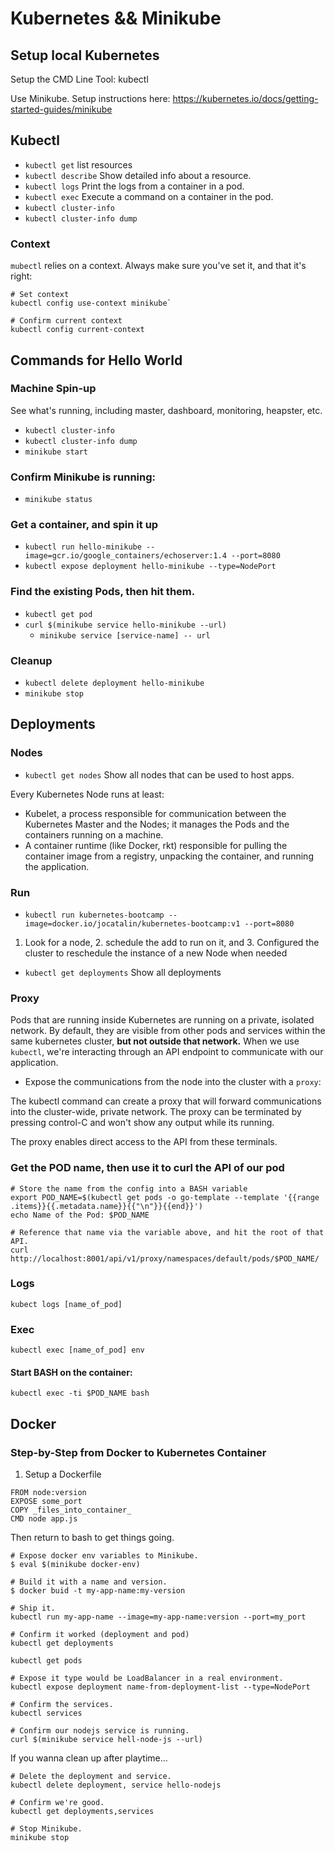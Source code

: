 # Kubernetes && Minikube

## Setup local Kubernetes

Setup the CMD Line Tool: kubectl

Use Minikube. Setup instructions here: https://kubernetes.io/docs/getting-started-guides/minikube



## Kubectl
- `kubectl get`
list resources
- `kubectl describe`
Show detailed info about a resource.
- `kubectl logs`
Print the logs from a container in a pod.
- `kubectl exec`
Execute a command on a container in the pod.
- `kubectl cluster-info`
- `kubectl cluster-info dump`

### Context
`mubectl` relies on a context. Always make sure you've set it, and that it's right:
```
# Set context
kubectl config use-context minikube`

# Confirm current context
kubectl config current-context
```


## Commands for Hello World

### Machine Spin-up
See what's running, including master, dashboard, monitoring, heapster, etc.
- `kubectl cluster-info`
- `kubectl cluster-info dump`
- `minikube start`

### Confirm Minikube is running:
- `minikube status`

### Get a container, and spin it up
- `kubectl run hello-minikube --image=gcr.io/google_containers/echoserver:1.4 --port=8080`
- `kubectl expose deployment hello-minikube --type=NodePort`

### Find the existing Pods, then hit them.
- `kubectl get pod`
- `curl $(minikube service hello-minikube --url)`
  - `minikube service [service-name] -- url`

### Cleanup
- `kubectl delete deployment hello-minikube`
- `minikube stop`


## Deployments

### Nodes
- `kubectl get nodes`
Show all nodes that can be used to host apps.

Every Kubernetes Node runs at least:

- Kubelet, a process responsible for communication between the Kubernetes Master and the Nodes; it manages the Pods and the containers running on a machine.
- A container runtime (like Docker, rkt) responsible for pulling the container image from a registry, unpacking the container, and running the application.


### Run

- `kubectl run kubernetes-bootcamp --image=docker.io/jocatalin/kubernetes-bootcamp:v1 --port=8080`

1. Look for a node, 2. schedule the add to run on it, and 3. Configured the cluster to reschedule the instance of a new Node when needed

- `kubectl get deployments`
Show all deployments


### Proxy
Pods that are running inside Kubernetes are running on a private, isolated network. By default, they are visible from other pods and services within the same kubernetes cluster, **but not outside that network.** When we use `kubectl`, we're interacting through an API endpoint to communicate with our application.


- Expose the communications from the node into the cluster with a `proxy`:

The kubectl command can create a proxy that will forward communications into the cluster-wide, private network. The proxy can be terminated by pressing control-C and won't show any output while its running.

The proxy enables direct access to the API from these terminals.

### Get the POD name, then use it to curl the API of our pod

```
# Store the name from the config into a BASH variable
export POD_NAME=$(kubectl get pods -o go-template --template '{{range .items}}{{.metadata.name}}{{"\n"}}{{end}}')
echo Name of the Pod: $POD_NAME

# Reference that name via the variable above, and hit the root of that API.
curl http://localhost:8001/api/v1/proxy/namespaces/default/pods/$POD_NAME/
```

### Logs
`kubect logs [name_of_pod]`


### Exec
`kubectl exec [name_of_pod] env`

#### Start BASH on the container:
```kubectl exec -ti $POD_NAME bash```



## Docker

### Step-by-Step from Docker to Kubernetes Container

1. Setup a Dockerfile
```
FROM node:version
EXPOSE some_port
COPY _files_into_container_
CMD node app.js
```

Then return to bash to get things going.
```
# Expose docker env variables to Minikube.
$ eval $(minikube docker-env)

# Build it with a name and version.
$ docker buid -t my-app-name:my-version

# Ship it.
kubectl run my-app-name --image=my-app-name:version --port=my_port

# Confirm it worked (deployment and pod)
kubectl get deployments

kubectl get pods

# Expose it type would be LoadBalancer in a real environment.
kubectl expose deployment name-from-deployment-list --type=NodePort

# Confirm the services.
kubectl services

# Confirm our nodejs service is running.
curl $(minikube service hell-node-js --url)
```

If you wanna clean up after playtime...
```
# Delete the deployment and service.
kubectl delete deployment, service hello-nodejs

# Confirm we're good.
kubectl get deployments,services

# Stop Minikube.
minikube stop
```
